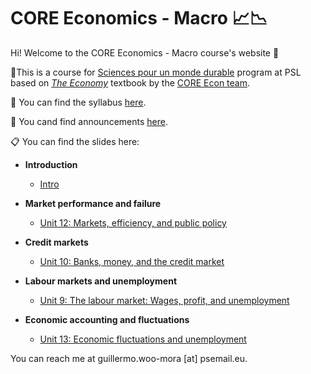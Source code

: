 # CORE Economics - Macro :chart_with_upwards_trend::chart_with_downwards_trend:

Hi! Welcome to the CORE Economics - Macro course's website :wave:

:closed_book:This is a course for [Sciences pour un monde durable](https://psl.eu/formation/sciences-monde-durable) program at PSL based on [*The Economy*](https://www.core-econ.org/the-economy/) textbook by the [CORE Econ team](https://www.core-econ.org/).

:paperclip: You can find the syllabus [here](https://www.dropbox.com/s/oc33ix6g188kwft/Woo-Mora.%20Syllabus%20CORE%20Econ%20Macro%20PSL.pdf?dl=0).

:loudspeaker: You cand find announcements [here](https://github.com/woomora/CORE-econ-macro/blob/master/announcements.md).

:clipboard: You can find the slides here:

- **Introduction**

  - [Intro](https://woomora.github.io/CORE-econ-macro/Intro/core-intro.html#1)

- **Market performance and failure**

  - [Unit 12: Markets, efficiency, and public policy](https://woomora.github.io/CORE-econ-macro/Unit-12/core-unit-12.html#1)

- **Credit markets**

  - [Unit 10: Banks, money, and the credit market](https://woomora.github.io/CORE-econ-macro/Unit-10/core-unit10.html#1)

<!---   - [Unit 1: Intro and the Capitalist Revolution](https://woomora.github.io/CORE-econ-macro/Unit-1/core-unit1.html#1)  --->

<!---   - [Unit 2: Technological change, Population, and Growth](https://woomora.github.io/CORE-econ-macro/Unit-2/core-unit2.html#1) ([pdf](https://github.com/woomora/CORE-econ-macro/blob/master/Unit-2/core-unit2.pdf)) --->

- **Labour markets and unemployment**

  - [Unit 9: The labour market: Wages, profit, and unemployment](https://woomora.github.io/CORE-econ-macro/Unit-9/core-unit9.html#1)
  
- **Economic accounting and fluctuations**

  - [Unit 13: Economic fluctuations and unemployment](https://woomora.github.io/CORE-econ-macro/Unit-13/core-unit13.html#1)

<!--- - **Fiscal Policy**

  - [Unit 14: Unemployment and fiscal policy](https://woomora.github.io/CORE-econ-macro/Unit-14/core-unit14.html#1) ([pdf](https://github.com/woomora/CORE-econ-macro/blob/master/Unit-14/core-unit14.pdf))

- **Monetary Policy**

  - [Unit 15: Inflation, unemployment, and monetary policy](https://woomora.github.io/CORE-econ-macro/Unit-15/core-unit15.html#1) ([pdf](https://github.com/woomora/CORE-econ-macro/blob/master/Unit-15/core-unit15.pdf)) --->


You can reach me at guillermo.woo-mora [at] psemail.eu.
